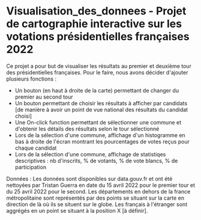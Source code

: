 # Visualisation_des_donnees - Projet de cartographie interactive sur les votations présidentielles françaises 2022
Ce projet a pour but de visualiser les résultats au premier et deuxième tour des présidentielles françaises. Pour le faire, nous avons décider d'ajouter plusieurs fonctions :
  - Un bouton (en haut à droite de la carte) permettant de changer du premier au second tour
  - Un bouton permettant de choisir les résultats à afficher par candidats [de manière à avoir un point de vue national des résultats du candidat choisi]
  - Une On-click function permettant de sélectionner une commune et d'obtenir les détails des résultats selon le tour sélectionné
  - Lors de la sélection d'une commune, affichage d'un histogramme en bas à droite de l'écran montrant les pourcentages de votes reçus pour chaque candidat
  - Lors de la sélection d'une commune, affichage de statistiqes descriptives : nb d'inscrits, % de votants, % de vote blancs, % de participation

Données :
Les données sont disponibles sur data.gouv.fr et ont été nettoyées par Tristan Guerra en date du 15 avril 2022 pour le premier tour et du 25 avril 2022 pour le second. 
Les départements en dehors de la france métropolitaine sont représentés par des points se situant sur la carte en direction de là où ils se situent sur le globe.
Les français à l'étranger sont aggrégés en un point se situant à la position X [à définir].

